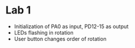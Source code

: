 # Lab 1

- Initialization of PA0 as input, PD12-15 as output
- LEDs flashing in rotation
- User button changes order of rotation